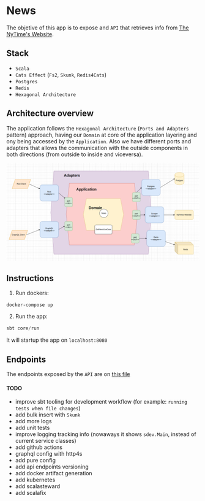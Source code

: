 # News

The objetive of this app is to expose and `API` that retrieves info from [The NyTime's Website](https://www.nytimes.com/).

## Stack

- `Scala`
- `Cats Effect` (`Fs2`, `Skunk`, `Redis4Cats`)
- `Postgres`
- `Redis`
- `Hexagonal Architecture`

## Architecture overview

The application follows the `Hexagonal Architecture` (`Ports and Adapters` pattern) approach, having our `Domain` at core of the application layering and ony being accessed by the `Application`. Also we have different ports and adapters that allows the communication with the outside components in both directions (from outside to inside and viceversa).

![Alt text](diagrams/architecture.png?raw=true "Architecture")

## Instructions

1. Run dockers:

```
docker-compose up
```

2. Run the app:

``` scala
sbt core/run
```

It will startup the app on `localhost:8080`

## Endpoints

The endpoints exposed by the `API` are on [this file](requests.http)

#### TODO

- improve sbt tooling for development workflow (for example: `running tests when file changes`)
- add bulk insert with `Skunk`
- add more logs
- add unit tests
- improve logging tracking info (nowaways it shows `sdev.Main`, instead of current service classes)
- add github actions
- graphql config with http4s
- add pure config
- add api endpoints versioning
- add docker artifact generation
- add kubernetes
- add scalasteward
- add scalafix